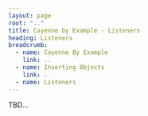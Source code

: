 ```yaml
---
layout: page
root: ".."
title: Cayenne by Example - Listeners
heading: Listeners
breadcrumb:
  - name: Cayenne By Example
    link: ..
  - name: Inserting Objects
    link: .
  - name: Listeners
---
```


TBD…
